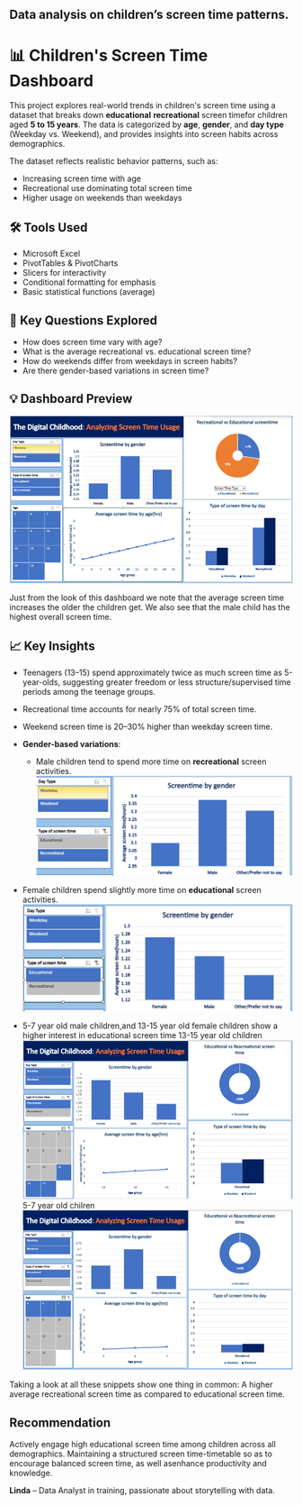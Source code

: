 ## Data analysis on children’s screen time patterns.
# 📊 Children's Screen Time Dashboard

This project explores real-world trends in children's screen time using a dataset that breaks down 
**educational** **recreational** screen timefor children aged **5 to 15 years**.
The data is categorized by **age**, **gender**, and **day type** (Weekday vs. Weekend), and provides insights into 
screen habits across demographics.

The dataset reflects realistic behavior patterns, such as:
- Increasing screen time with age
- Recreational use dominating total screen time
- Higher usage on weekends than weekdays

## 🛠 Tools Used
- Microsoft Excel  
- PivotTables & PivotCharts  
- Slicers for interactivity  
- Conditional formatting for emphasis  
- Basic statistical functions (average)

## 📌 Key Questions Explored
- How does screen time vary with age?
- What is the average recreational vs. educational screen time?
- How do weekends differ from weekdays in screen habits?
- Are there gender-based variations in screen time?

## 💡 Dashboard Preview
![Dashboard overview](Images/Dashboard%20overview.PNG)

Just from the look of this dashboard we note that the average screen time increases the older the children get.
We also see that the male child has the highest overall screen time.

## 📈 Key Insights
- Teenagers (13–15) spend approximately twice as much screen time as 5-year-olds, suggesting greater freedom or
  less structure/supervised time periods among the teenage groups.
- Recreational time accounts for nearly 75% of total screen time.
- Weekend screen time is 20–30% higher than weekday screen time.
- **Gender-based variations**:
  - Male children tend to spend more time on **recreational** screen activities.
![Recreational screen time](Images/Recreational%20screentime%20by%20gender.PNG)

 - Female children spend slightly more time on **educational** screen activities.
![Educational screen time](Images/Educational%20screentime%20by%20gender.PNG)
  - 5-7 year old male children,and 13-15 year old female children show a higher interest in educational screen time
    13-15 year old children
![13-15 yer old children analysis](Images/13-15y-o%20analysis.PNG)
5-7 year old chilren
 ![5-7 year old children analysis](Images/5-7%20y-o%20analysis.PNG)

Taking a look at all these snippets show one thing in common: A higher average recreational screen time as 
compared to educational screen time.
## Recommendation
Actively engage high educational screen time among children across all demographics. Maintaining a structured screen time-timetable 
so as to encourage balanced screen time, as well asenhance productivity and knowledge.


**Linda** – Data Analyst in training, passionate about storytelling with data.
